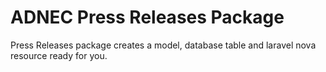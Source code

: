# ADNEC Press Releases Package

Press Releases package creates a model, database table and laravel nova resource ready for you.

